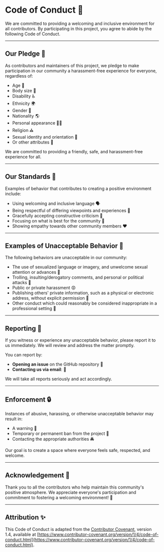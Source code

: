 # Code of Conduct 📜

We are committed to providing a welcoming and inclusive environment for all contributors. By participating in this project, you agree to abide by the following Code of Conduct.

---

## Our Pledge 🤝

As contributors and maintainers of this project, we pledge to make participation in our community a harassment-free experience for everyone, regardless of:

- Age 👶
- Body size 🧍
- Disability ♿
- Ethnicity 🌍
- Gender 💁
- Nationality 🌎
- Personal appearance 💇‍♂️
- Religion ⛪
- Sexual identity and orientation 💑
- Or other attributes 🏅

We are committed to providing a friendly, safe, and harassment-free experience for all.

---

## Our Standards 📏

Examples of behavior that contributes to creating a positive environment include:

- Using welcoming and inclusive language 🗣️
- Being respectful of differing viewpoints and experiences 💭
- Gracefully accepting constructive criticism 💬
- Focusing on what is best for the community 👥
- Showing empathy towards other community members ❤️

---

## Examples of Unacceptable Behavior 🚫

The following behaviors are unacceptable in our community:

- The use of sexualized language or imagery, and unwelcome sexual attention or advances 💋
- Trolling, insulting/derogatory comments, and personal or political attacks 🦹
- Public or private harassment 😡
- Publishing others' private information, such as a physical or electronic address, without explicit permission 📨
- Other conduct which could reasonably be considered inappropriate in a professional setting 🏢

---

## Reporting 📝

If you witness or experience any unacceptable behavior, please report it to us immediately. We will review and address the matter promptly. 

You can report by:

- **Opening an issue** on the GitHub repository 📂
- **Contacting us via email**: [<!-- email -->](<!-- email -->) 📧

We will take all reports seriously and act accordingly.

---

## Enforcement 🔒

Instances of abusive, harassing, or otherwise unacceptable behavior may result in:

- A warning 🚨
- Temporary or permanent ban from the project 🚫
- Contacting the appropriate authorities 🚔

Our goal is to create a space where everyone feels safe, respected, and welcome. 

---

## Acknowledgement 🙏

Thank you to all the contributors who help maintain this community's positive atmosphere. We appreciate everyone's participation and commitment to fostering a welcoming environment! 🌱

---

## Attribution ✨

This Code of Conduct is adapted from the [Contributor Covenant](https://www.contributor-covenant.org/), version 1.4, available at [https://www.contributor-covenant.org/version/1/4/code-of-conduct.html](https://www.contributor-covenant.org/version/1/4/code-of-conduct.html).

